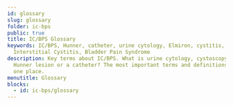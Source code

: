 ```yaml
---
id: glossary
slug: glossary
folder: ic-bps
public: true
title: IC/BPS Glossary
keywords: IC/BPS, Hunner, catheter, urine cytology, Elmiron, cystitis,
  Interstitial Cystitis, Bladder Pain Syndrome
description: Key terms about IC/BPS. What is urine cytology, cystoscopy, a
  Hunner lesion or a catheter? The most important terms and definitions, all  in
  one place.
menutitle: Glossary
blocks:
  - id: ic-bps/glossary
---
```

